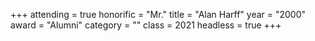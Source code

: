 +++
attending  = true
honorific  = "Mr."
title      = "Alan Harff"
year       = "2000"
award      = "Alumni"
category   = ""
class      = 2021
headless   = true
+++
